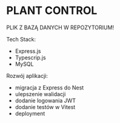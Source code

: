 # PLANT CONTROL

PLIK Z BAZĄ DANYCH W REPOZYTORIUM!

Tech Stack:
- Express.js
- Typescrip.js
- MySQL

Rozwój aplikacji:
- migracja z Express do Nest
- ulepszenie walidacji
- dodanie logowania JWT
- dodanie testów w Vitest
- deployment 
